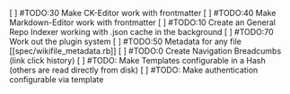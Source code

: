 [ ] #TODO:30 Make CK-Editor work with frontmatter
[ ] #TODO:40 Make Markdown-Editor work with frontmatter
[ ] #TODO:10 Create an General Repo Indexer working with .json cache in the background
[ ] #TODO:70 Work out the plugin system
[ ] #TODO:50 Metadata for any file [[spec/wikifile_metadata.rb]]
[ ] #TODO:0 Create Navigation Breadcumbs (link click history)
[ ] #TODO: Make Templates configurable in a Hash (others are read directly from disk)
[ ] #TODO: Make authentication configurable via template
